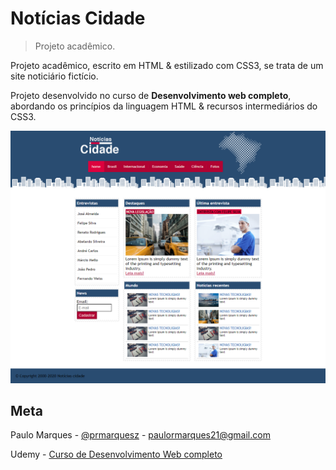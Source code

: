 # Notícias Cidade
> Projeto acadêmico.

Projeto acadêmico, escrito em HTML & estilizado com CSS3, se trata de um site noticiário fictício. 

Projeto desenvolvido no curso de __Desenvolvimento web completo__, abordando os princípios da linguagem HTML & recursos intermediários do CSS3. 

![](imagens/page.png)

## Meta

Paulo Marques - [@prmarquesz](https://twitter.com/prmarquesz) - paulormarques21@gmail.com

Udemy - [Curso de Desenvolvimento Web completo](https://www.udemy.com/course/web-completo/)